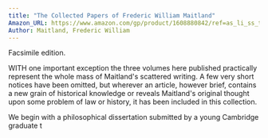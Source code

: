 ```yaml
---
title: "The Collected Papers of Frederic William Maitland"
Amazon_URL: https://www.amazon.com/gp/product/1608880842/ref=as_li_ss_tl?ie=UTF8&linkCode=ll1&tag=internetbo00a-20
Author: Maitland, Frederic William
---
```

Facsimile edition.<p>

WITH one important exception the three volumes  here published practically represent the whole  mass of Maitland's scattered writing. A few very short  notices have been omitted, but wherever an article,  however brief, contains a new grain of historical knowledge or reveals Maitland's original thought upon some  problem of law or history, it has been included in this collection. 

<p>  

We begin with a philosophical dissertation  submitted by a young Cambridge graduate t